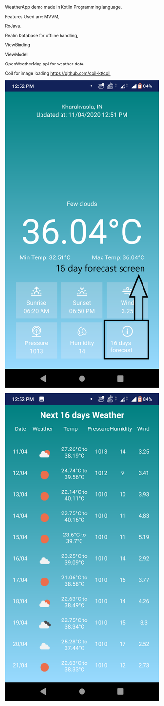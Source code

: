 WeatherApp demo made in Kotlin Programming language.

Features Used are:
MVVM,

RxJava,

Realm Database for offline handling,

ViewBinding

ViewModel

OpenWeatherMap api for weather data.

Coil  for image loading https://github.com/coil-kt/coil

![Alt text](/screenshots/Screenshot_20200411-125210.png?raw=true "Current Location Weather")

![Alt text](/screenshots/Screenshot_20200411-125219.png?raw=true "16 days forecast Weather")